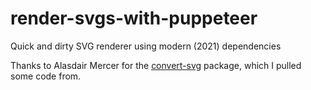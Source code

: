 # render-svgs-with-puppeteer

Quick and dirty SVG renderer using modern (2021) dependencies

Thanks to Alasdair Mercer for the [convert-svg](https://github.com/neocotic/convert-svg) package, which I pulled some code from.
